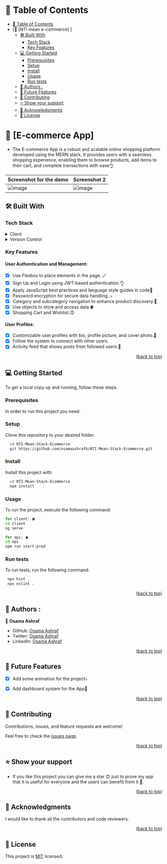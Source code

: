 <a name="readme-top"></a>


# 📗 Table of Contents

- [📗 Table of Contents](#-table-of-contents)
- [📖 \[NTI mean e-commerce\] ]
  - [🛠 Built With ](#-built-with-)
    - [Tech Stack ](#tech-stack-)
    - [Key Features ](#key-features-)
  - [💻 Getting Started ](#-getting-started-)
    - [Prerequisites](#prerequisites)
    - [Setup](#setup)
    - [Install](#install)
    - [Usage](#usage)
    - [Run tests](#run-tests)
  - [👥 Authors :  ](#-authors---)
  - [🔭 Future Features ](#-future-features-)
  - [🤝 Contributing ](#-contributing-)
  - [⭐️ Show your support ](#️-show-your-support-)
  - [🙏 Acknowledgments ](#-acknowledgments-)
  - [📝 License ](#-license-)

<!-- PROJECT DESCRIPTION -->

# 📖 [E-commerce App] <a name="about-project"></a>

- The E-commerce App is a robust and scalable online shopping platform developed using the MERN stack. It provides users with a seamless shopping experience, enabling them to browse products, add items to their cart, and complete transactions with ease👌 



| Screenshot for the demo | Screenshot 2 |
| --- | --- |
| ![image](https://github.com/user-attachments/assets/85b754c1-8353-4c50-adf3-217ad61cd44e) | ![image](https://github.com/user-attachments/assets/3e37163d-fe25-4fd9-a825-bfe377a45b08) |





## 🛠 Built With <a name="built-with"></a>

### Tech Stack <a name="tech-stack"></a>


<details>
  <summary>Client</summary>
  <ul>
    <li>HTML</li>
    <li>CSS</li>
    <li>Tailwind Css</li>
    <li>Angular</li>
  </ul>
</details>

<details>
 <summary>Version Control</summary>
  <ul>
    <li>Git</li>
    <li>GitHub</li>
  </ul>
</details>

### Key Features <a name="key-features"></a>


 
 
#### User Authentication and Management:
- [x] Use Flexbox to place elements in the page. 🪄
- [x] Sign Up and Login using JWT-based authentication.👌
- [x] Apply JavaScript best practices and language style guides in code💯
- [x] Password encryption for secure data handling..⤵️
- [x] Category and subcategory navigation to enhance product discovery.🚀
- [x] Use objects to store and access data.🍀
- [x] Shopping Cart and Wishlist.😊
#### User Profiles:
- [x] Customizable user profiles with bio, profile picture, and cover photo.🚀
- [x] Follow the system to connect with other users.
- [x] Activity feed that shows posts from followed users.💫

<p align="right">(<a href="#readme-top">back to top</a>)</p>
<!-- LIVE DEMO -->


## 💻 Getting Started <a name="getting-started"></a>



To get a local copy up and running, follow these steps.

### Prerequisites

In order to run this project you need:


### Setup

Clone this repository to your desired folder:


```sh
  cd NTI-Mean-Stack-Ecommerce
  git https://github.com/osamaashraf6/NTI-Mean-Stack-Ecommerce.git
```


### Install

Install this project with:
```sh
  cd NTI-Mean-Stack-Ecommerce
  npm install
```

### Usage

To run the project, execute the following command:

```sh
for client: 🍀
cd client
ng serve

for api: 🍀
cd api
npm run start:prod
```


### Run tests

To run tests, run the following command:

```sh
 npx hint .
 npx eslint .
```

<p align="right">(<a href="#readme-top">back to top</a>)</p>

<!-- AUTHORS -->

## 👥 Authors :  <a name="authors"></a>


👤 **Osama Ashraf**
- GitHub: [Osama Ashraf](https://github.com/osamaashraf6)
- Twitter: [Osama Ashraf](https://twitter.com/OsamaAshraf578?t=l75KjrhQgK4h-vSPfgk1gA&s=08)
- LinkedIn: [Osama Ashraf](https://www.linkedin.com/in/osama-salem-2a046b203)


<p align="right">(<a href="#readme-top">back to top</a>)</p>

<!-- FUTURE FEATURES -->

## 🔭 Future Features <a name="future-features"></a>


- [x] Add some animation for the project⤵️
- [x] Add dashboard system for the App🚀



<p align="right">(<a href="#readme-top">back to top</a>)</p>

<!-- CONTRIBUTING -->

## 🤝 Contributing <a name="contributing"></a>

Contributions, issues, and feature requests are welcome!

Feel free to check the [issues page](https://github.com/osamaashraf6/NTI-Mean-Stack-Ecommerce/issues).

<p align="right">(<a href="#readme-top">back to top</a>)</p>

<!-- SUPPORT -->

## ⭐️ Show your support <a name="support"></a>

- If you like this project you can give me a star 😊 just to prove my app that it is useful for everyone and the users can benefit from it 💯.


<p align="right">(<a href="#readme-top">back to top</a>)</p>

<!-- ACKNOWLEDGEMENTS -->

## 🙏 Acknowledgments <a name="acknowledgements"></a>


I would like to thank all the contributors and code reviewers.
<p align="right">(<a href="#readme-top">back to top</a>)</p>


<!-- LICENSE -->

## 📝 License <a name="license"></a>

This project is [MIT](https://github.com/osamaashraf6/NTI-Mean-Stack-Ecommerce/blob/dev/LICENSE) licensed.
